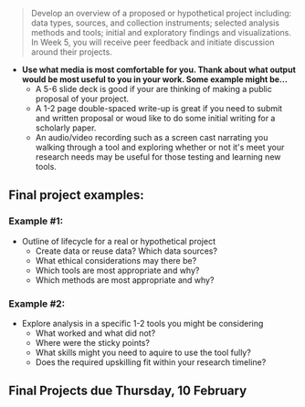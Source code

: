 > Develop an overview of a proposed or hypothetical project including: data types, sources, and collection instruments; selected analysis methods and tools; initial and exploratory findings and visualizations. In Week 5, you will receive peer feedback and initiate discussion around their projects.

- **Use what media is most comfortable for you. Thank about what output would be most useful to you in your work. Some example might be...**
  - A 5-6 slide deck is good if your are thinking of making a public proposal of your project. 
  - A 1-2 page double-spaced write-up is great if you need to submit and written proposal or woud like to do some initial writing for a scholarly paper.
  - An audio/video recording such as a screen cast narrating you walking through a tool and exploring whether or not it's meet your research needs may be useful for those testing and learning new tools.

## Final project examples:

### Example #1: 
- Outline of lifecycle for a real or hypothetical project
  - Create data or reuse data? Which data sources?
  - What ethical considerations may there be?
  - Which tools are most appropriate and why?
  - Which methods are most appropriate and why?
  
### Example #2:
- Explore analysis in a specific 1-2 tools you might be considering
  - What worked and what did not?
  - Where were the sticky points?
  - What skills might you need to aquire to use the tool fully?
  - Does the required upskilling fit within your research timeline?

## Final Projects due Thursday, 10 February
